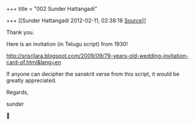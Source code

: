+++
title = "002 Sunder Hattangadi"

+++
[[Sunder Hattangadi	2012-02-11, 02:38:18 [Source](https://groups.google.com/g/samskrita/c/DaLlV4MFEXE)]]



Thank you.



Here is an invitation (in Telugu script) from 1930!



<http://srisrilara.blogspot.com/2009/09/79-years-old-wedding-invitation-card-of.html&lang=en>  

If anyone can decipher the sanskrit verse from this script, it would be greatly appreciated.





Regards,



sunder



